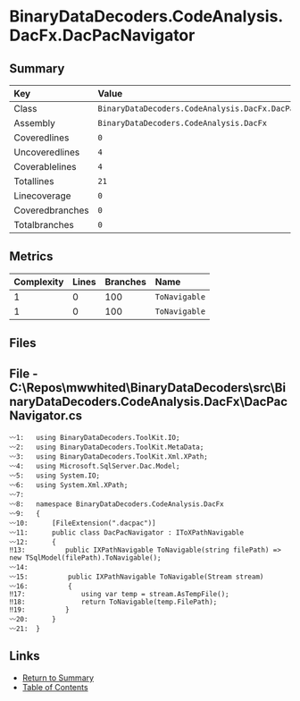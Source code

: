 ﻿# BinaryDataDecoders.CodeAnalysis.DacFx.DacPacNavigator

## Summary

| Key             | Value                                                   |
| :-------------- | :------------------------------------------------------ |
| Class           | `BinaryDataDecoders.CodeAnalysis.DacFx.DacPacNavigator` |
| Assembly        | `BinaryDataDecoders.CodeAnalysis.DacFx`                 |
| Coveredlines    | `0`                                                     |
| Uncoveredlines  | `4`                                                     |
| Coverablelines  | `4`                                                     |
| Totallines      | `21`                                                    |
| Linecoverage    | `0`                                                     |
| Coveredbranches | `0`                                                     |
| Totalbranches   | `0`                                                     |

## Metrics

| Complexity | Lines | Branches | Name          |
| :--------- | :---- | :------- | :------------ |
| 1          | 0     | 100      | `ToNavigable` |
| 1          | 0     | 100      | `ToNavigable` |

## Files

## File - C:\Repos\mwwhited\BinaryDataDecoders\src\BinaryDataDecoders.CodeAnalysis.DacFx\DacPacNavigator.cs

```CSharp
〰1:   using BinaryDataDecoders.ToolKit.IO;
〰2:   using BinaryDataDecoders.ToolKit.MetaData;
〰3:   using BinaryDataDecoders.ToolKit.Xml.XPath;
〰4:   using Microsoft.SqlServer.Dac.Model;
〰5:   using System.IO;
〰6:   using System.Xml.XPath;
〰7:   
〰8:   namespace BinaryDataDecoders.CodeAnalysis.DacFx
〰9:   {
〰10:      [FileExtension(".dacpac")]
〰11:      public class DacPacNavigator : IToXPathNavigable
〰12:      {
‼13:          public IXPathNavigable ToNavigable(string filePath) => new TSqlModel(filePath).ToNavigable();
〰14:  
〰15:          public IXPathNavigable ToNavigable(Stream stream)
〰16:          {
‼17:              using var temp = stream.AsTempFile();
‼18:              return ToNavigable(temp.FilePath);
‼19:          }
〰20:      }
〰21:  }
```

## Links

* [Return to Summary](Summary.md)
* [Table of Contents](../TOC.md)

